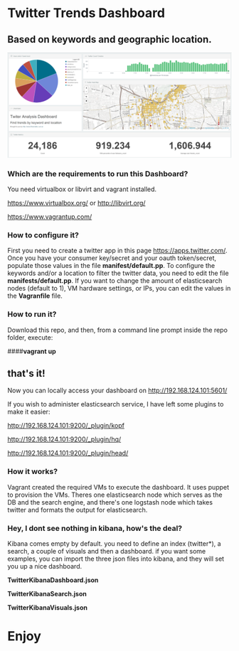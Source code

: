 # Twitter Trends Dashboard
## Based on keywords and geographic location.

![Dashboard Screenshot placeholder](/Dashboard.png?raw=true "Twitter Kibana Dashboard")

### Which are the requirements to run this Dashboard?
You need virtualbox or libvirt and vagrant installed.

https://www.virtualbox.org/ or http://libvirt.org/

https://www.vagrantup.com/

### How to configure it?
First you need to create a twitter app in this page https://apps.twitter.com/. Once you have your consumer key/secret and your oauth token/secret, populate those values in the file **manifest/default.pp**.
To configure the keywords and/or a location to filter the twitter data, you need to edit the file **manifests/default.pp**.
If you want to change the amount of elasticsearch nodes (default to 1), VM hardware settings, or IPs, you can edit the values in the **Vagranfile** file.

### How to run it?
Download this repo, and then, from a command line prompt inside the repo folder,  execute:

####**vagrant up**

## that's it!

Now you can locally access your dashboard on
http://192.168.124.101:5601/

If you wish to administer elasticsearch service, I have left some plugins to make it easier:

http://192.168.124.101:9200/_plugin/kopf

http://192.168.124.101:9200/_plugin/hq/

http://192.168.124.101:9200/_plugin/head/

### How it works?
Vagrant created the required VMs to execute the dashboard. It uses puppet to provision the VMs. 
Theres one elasticsearch node which serves as the DB and the search engine, and there's one logstash node which takes twitter and formats the output for elasticsearch. 


### Hey, I dont see nothing in kibana, how's the deal?
Kibana comes empty by default. you need to define an index (twitter*), a search, a couple of visuals and then a dashboard.
if you want some examples, you can import the three json files into kibana, and they will set you up a nice dashboard.

**TwitterKibanaDashboard.json**

**TwitterKibanaSearch.json**

**TwitterKibanaVisuals.json**


# Enjoy

